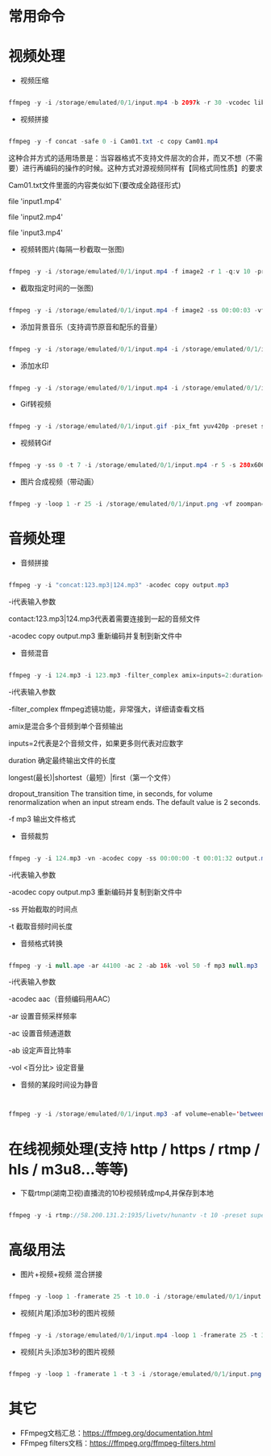
# 常用命令

# 视频处理

*  视频压缩

```java

ffmpeg -y -i /storage/emulated/0/1/input.mp4 -b 2097k -r 30 -vcodec libx264 -preset superfast /storage/emulated/0/1/result.mp4

```

*  视频拼接

```java

ffmpeg -y -f concat -safe 0 -i Cam01.txt -c copy Cam01.mp4

```

这种合并方式的适用场景是：当容器格式不支持文件层次的合并，而又不想（不需要）进行再编码的操作的时候。这种方式对源视频同样有【同格式同性质】的要求

Cam01.txt文件里面的内容类似如下(要改成全路径形式)

file 'input1.mp4'

file 'input2.mp4'

file 'input3.mp4'


* 视频转图片(每隔一秒截取一张图)

```java

ffmpeg -y -i /storage/emulated/0/1/input.mp4 -f image2 -r 1 -q:v 10 -preset superfast /storage/emulated/0/1/%3d.jpg

```

* 截取指定时间的一张图)

```java

ffmpeg -y -i /storage/emulated/0/1/input.mp4 -f image2 -ss 00:00:03 -vframes 1 -preset superfast /storage/emulated/0/1/result.jpg

```

* 添加背景音乐（支持调节原音和配乐的音量）

```java

ffmpeg -y -i /storage/emulated/0/1/input.mp4 -i /storage/emulated/0/1/input.mp3 -filter_complex [0:a]aformat=sample_fmts=fltp:sample_rates=44100:channel_layouts=stereo,volume=0.2[a0];[1:a]aformat=sample_fmts=fltp:sample_rates=44100:channel_layouts=stereo,volume=1[a1];[a0][a1]amix=inputs=2:duration=first[aout] -map [aout] -ac 2 -c:v copy -map 0:v:0 -preset superfast /storage/emulated/0/1/result.mp4

```

* 添加水印

```java

ffmpeg -y -i /storage/emulated/0/1/input.mp4 -i /storage/emulated/0/1/input.png -filter_complex [0:v]scale=iw:ih[outv0];[1:0]scale=0.0:0.0[outv1];[outv0][outv1]overlay=0:0 -preset superfast /storage/emulated/0/1/result.mp4

```

* Gif转视频

```java

ffmpeg -y -i /storage/emulated/0/1/input.gif -pix_fmt yuv420p -preset superfast /storage/emulated/0/1/result.mp4

```

* 视频转Gif

```java

ffmpeg -y -ss 0 -t 7 -i /storage/emulated/0/1/input.mp4 -r 5 -s 280x606 -preset superfast /storage/emulated/0/1/result.gif

```

* 图片合成视频（带动画）

```java

ffmpeg -y -loop 1 -r 25 -i /storage/emulated/0/1/input.png -vf zoompan=z=1.1:x='if(eq(x,0),100,x-1)':s='960*540' -t 10 -pix_fmt yuv420p /storage/emulated/0/1/result.mp4

```

# 音频处理

* 音频拼接

```java

ffmpeg -y -i "concat:123.mp3|124.mp3" -acodec copy output.mp3

```

-i代表输入参数

contact:123.mp3|124.mp3代表着需要连接到一起的音频文件
      
-acodec copy output.mp3 重新编码并复制到新文件中

* 音频混音

```java

ffmpeg -y -i 124.mp3 -i 123.mp3 -filter_complex amix=inputs=2:duration=first:dropout_transition=2 -f mp3 remix.mp3

```

-i代表输入参数

-filter_complex ffmpeg滤镜功能，非常强大，详细请查看文档

amix是混合多个音频到单个音频输出

inputs=2代表是2个音频文件，如果更多则代表对应数字

duration 确定最终输出文件的长度

longest(最长)|shortest（最短）|first（第一个文件）

dropout_transition  The transition time, in seconds, for volume renormalization when an input stream ends. The default value is 2 seconds.

-f mp3  输出文件格式
            
* 音频裁剪          

```java

ffmpeg -y -i 124.mp3 -vn -acodec copy -ss 00:00:00 -t 00:01:32 output.mp3

```

-i代表输入参数

-acodec copy output.mp3 重新编码并复制到新文件中

-ss 开始截取的时间点

-t 截取音频时间长度

* 音频格式转换

```java

ffmpeg -y -i null.ape -ar 44100 -ac 2 -ab 16k -vol 50 -f mp3 null.mp3

```

-i代表输入参数

-acodec aac（音频编码用AAC） 

-ar 设置音频采样频率

-ac  设置音频通道数

-ab 设定声音比特率

-vol <百分比> 设定音量



* 音频的某段时间设为静音

```java


ffmpeg -y -i /storage/emulated/0/1/input.mp3 -af volume=enable='between(t,0,2)':volume=0,volume=enable='between(t,15,20)':volume=0 /storage/emulated/0/1/result.mp3


```


# 在线视频处理(支持 http / https / rtmp / hls / m3u8...等等)

*  下载rtmp(湖南卫视)直播流的10秒视频转成mp4,并保存到本地

```java

ffmpeg -y -i rtmp://58.200.131.2:1935/livetv/hunantv -t 10 -preset superfast /storage/emulated/0/1/result.mp4

```




# 高级用法

*  图片+视频+视频 混合拼接

```java

ffmpeg -y -loop 1 -framerate 25 -t 10.0 -i /storage/emulated/0/1/input.jpg -ss 5.0 -t 5.04 -accurate_seek -i /storage/emulated/0/1/input.mp4 -ss 0.0 -t 5.921 -accurate_seek -i /storage/emulated/0/1/input2.mp4 -f lavfi -t 10.0 -i anullsrc=channel_layout=stereo:sample_rate=44100 -filter_complex [0:v]scale=260.0:260.0,pad=320:260:30.0:0.0,setdar=320/260[outv0];[1:v]scale=320.0:256.0,pad=320:260:0.0:2.0,setdar=320/260[outv1];[2:v]scale=320.0:180.0,pad=320:260:0.0:40.0,setdar=320/260[outv2];[outv0][outv1][outv2]concat=n=3:v=1:a=0:unsafe=1[outv];[3:a][1:a][2:a]concat=n=3:v=0:a=1[outa] -map [outv] -map [outa] -r 25 -b 1M -f mp4 -t 20.961 -vcodec libx264 -c:a aac -pix_fmt yuv420p -s 320x260 -preset superfast /storage/emulated/0/1/result.mp4

```

*  视频[片尾]添加3秒的图片视频

```java

ffmpeg -y -i /storage/emulated/0/1/input.mp4 -loop 1 -framerate 25 -t 3.0 -i /storage/emulated/0/1/input.png -f lavfi -t 3.0 -i anullsrc=channel_layout=stereo:sample_rate=44100 -filter_complex [0:v]scale=iw:ih[outv0];[1:v]scale=iw:ih[outv1];[outv0][outv1]concat=n=2:v=1:a=0:unsafe=1[outv];[0:a][2:a]concat=n=2:v=0:a=1[outa] -map [outv] -map [outa] -r 25 -b 1M -f mp4 -vcodec libx264 -c:a aac -pix_fmt yuv420p -s 960x540 -preset superfast /storage/emulated/0/1/result.mp4

```

*  视频[片头]添加3秒的图片视频

```java

ffmpeg -y -loop 1 -framerate 1 -t 3 -i /storage/emulated/0/1/input.png -i /storage/emulated/0/1/input.mp4 -f lavfi -t 3.0 -i anullsrc=channel_layout=stereo:sample_rate=44100 -filter_complex [0:v]scale=iw:ih[outv0];[1:v]scale=iw:ih[outv1];[outv0][outv1]concat=n=2:v=1:a=0:unsafe=1[outv];[2:a][1:a]concat=n=2:v=0:a=1[outa] -map [outv] -map [outa] -r 15 -b 1M -f mp4 -vcodec libx264 -c:a aac -pix_fmt yuv420p -s 960x540 -preset superfast /storage/emulated/0/1/result.mp4

```


# 其它

* FFmpeg文档汇总：https://ffmpeg.org/documentation.html
* FFmpeg filters文档：https://ffmpeg.org/ffmpeg-filters.html


